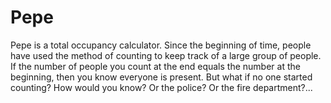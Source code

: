 # Pepe
Pepe is a total occupancy calculator. Since the beginning of time, people have used the method of counting to keep track of a large group of people. If the number of people you count at the end equals the number at the beginning, then you know everyone is present. But what if no one started counting? How would you know? Or the police? Or the fire department?...
